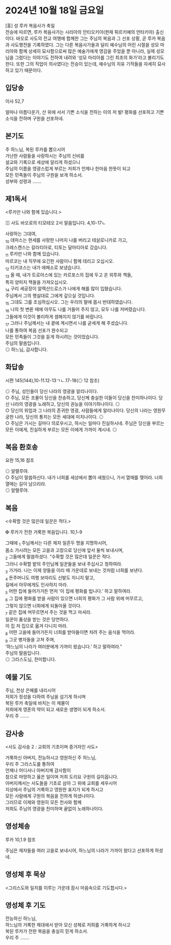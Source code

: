 # 2024년 10월 18일 금요일

[홍] 성 루카 복음사가 축일  
전승에 따르면, 루카 복음사가는 시리아의 안티오키아(현재 튀르키예의 안타키아) 출신이다. 바오로 사도의 전교 여행에 함께한 그는 주님의 복음과 그 선포 상황, 곧 루카 복음과 사도행전을 기록하였다. 그는 다른 복음사가들과 달리 예수님의 어린 시절을 성모 마리아와 함께 상세히 묘사함으로써 많은 예술가에게 영감을 주었을 뿐 아니라, 실제 성모님을 그렸다는 이야기도 전하여 내려와 ‘성모 마리아를 그린 최초의 화가’라고 불리기도 한다. 또한 그의 직업이 의사였다는 전승이 있는데, 예수님의 치유 기적들을 자세히 묘사하고 있기 때문이다.


## 입당송

이사 52,7

얼마나 아름다운가, 산 위에 서서 기쁜 소식을 전하는 이의 저 발! 평화를 선포하고 기쁜 소식을 전하며 구원을 선포하네.  
  
## 본기도

주 하느님, 복된 루카를 뽑으시어  
가난한 사람들을 사랑하시는 주님의 신비를  
설교와 기록으로 세상에 알리게 하셨으니  
주님의 이름을 영광스럽게 부르는 저희가 언제나 한마음 한뜻이 되고  
모든 민족들이 주님의 구원을 보게 하소서.  
성부와 성령과 …….  
  
## 제1독서

<루카만 나와 함께 있습니다.>

▥ 사도 바오로의 티모테오 2서 말씀입니다. 4,10-17ㄴ

사랑하는 그대여,  
<sub>10</sub> 데마스는 현세를 사랑한 나머지 나를 버리고 테살로니카로 가고,  
크레스켄스는 갈라티아로, 티토는 달마티아로 갔습니다.  
<sub>11</sub> 루카만 나와 함께 있습니다.  
마르코는 내 직무에 요긴한 사람이니 함께 데리고 오십시오.  
<sub>12</sub> 티키코스는 내가 에페소로 보냈습니다.  
<sub>13</sub> 올 때, 내가 트로아스에 있는 카르포스의 집에 두고 온 외투와 책들,  
특히 양피지 책들을 가져오십시오.  
<sub>14</sub> 구리 세공장이 알렉산드로스가 나에게 해를 많이 입혔습니다.  
주님께서 그의 행실대로 그에게 갚으실 것입니다.  
<sub>15</sub> 그대도 그를 조심하십시오. 그는 우리의 말에 몹시 반대하였습니다.  
<sub>16</sub> 나의 첫 변론 때에 아무도 나를 거들어 주지 않고, 모두 나를 저버렸습니다.  
그들에게 이것이 불리하게 셈해지지 않기를 바랍니다.  
<sub>17</sub> 그러나 주님께서는 내 곁에 계시면서 나를 굳세게 해 주셨습니다.  
나를 통하여 복음 선포가 완수되고  
모든 민족들이 그것을 듣게 하시려는 것이었습니다.  
주님의 말씀입니다.  
◎ 하느님, 감사합니다.  
  
## 화답송

시편 145(144),10-11.12-13ㄱㄴ.17-18(◎ 12 참조)

◎ 주님, 성인들이 당신 나라의 영광을 알리나이다.  
○ 주님, 모든 조물이 당신을 찬송하고, 당신께 충실한 이들이 당신을 찬미하나이다. 당신 나라의 영광을 노래하고, 당신의 권능을 이야기하나이다. ◎  
○ 당신의 위업과 그 나라의 존귀한 영광, 사람들에게 알리나이다. 당신의 나라는 영원무궁한 나라, 당신의 통치는 모든 세대에 미치나이다. ◎  
○ 주님은 가시는 길마다 의로우시고, 하시는 일마다 진실하시네. 주님은 당신을 부르는 모든 이에게, 진실하게 부르는 모든 이에게 가까이 계시네. ◎  
  
## 복음 환호송

요한 15,16 참조

◎ 알렐루야.  
○ 주님이 말씀하신다. 내가 너희를 세상에서 뽑아 세웠으니, 가서 열매를 맺어라. 너희 열매는 길이 남으리라.  
◎ 알렐루야.  
  
## 복음

<수확할 것은 많은데 일꾼은 적다.>

✠ 루카가 전한 거룩한 복음입니다. 10,1-9

그때에 <sub>1</sub> 주님께서는 다른 제자 일흔두 명을 지명하시어,  
몸소 가시려는 모든 고을과 고장으로 당신에 앞서 둘씩 보내시며,  
<sub>2</sub> 그들에게 말씀하셨다. “수확할 것은 많은데 일꾼은 적다.  
그러니 수확할 밭의 주인님께 일꾼들을 보내 주십사고 청하여라.  
<sub>3</sub> 가거라. 나는 이제 양들을 이리 떼 가운데로 보내는 것처럼 너희를 보낸다.  
<sub>4</sub> 돈주머니도 여행 보따리도 신발도 지니지 말고,  
길에서 아무에게도 인사하지 마라.  
<sub>5</sub> 어떤 집에 들어가거든 먼저 ‘이 집에 평화를 빕니다.’ 하고 말하여라.  
<sub>6</sub> 그 집에 평화를 받을 사람이 있으면 너희의 평화가 그 사람 위에 머무르고,  
그렇지 않으면 너희에게 되돌아올 것이다.  
<sub>7</sub> 같은 집에 머무르면서 주는 것을 먹고 마셔라.  
일꾼이 품삯을 받는 것은 당연하다.  
이 집 저 집으로 옮겨 다니지 마라.  
<sub>8</sub> 어떤 고을에 들어가든지 너희를 받아들이면 차려 주는 음식을 먹어라.  
<sub>9</sub> 그곳 병자들을 고쳐 주며,  
‘하느님의 나라가 여러분에게 가까이 왔습니다.’ 하고 말하여라.”  
주님의 말씀입니다.  
◎ 그리스도님, 찬미합니다.  
  
## 예물 기도

주님, 천상 은혜를 내리시어  
저희가 정성을 다하여 주님을 섬기게 하시며  
복된 루카 축일에 바치는 이 제물이  
저희에게 영혼의 약이 되고 새로운 생명이 되게 하소서.  
우리 주 …….  
  
## 감사송

<사도 감사송 2 : 교회의 기초이며 증거자인 사도>

거룩하신 아버지, 전능하시고 영원하신 주 하느님,  
우리 주 그리스도를 통하여  
언제나 어디서나 아버지께 감사함이  
참으로 마땅하고 옳은 일이며 저희 도리요 구원의 길이옵니다.  
아버지께서는 사도들을 기초로 삼아 그 위에 교회를 세우시어  
지상에서 주님의 거룩하고 영원한 표지가 되게 하시고  
모든 사람에게 구원의 복음을 전하게 하셨나이다.  
그러므로 이제와 영원히 모든 천사와 함께  
저희도 주님의 영광을 찬미하며 끝없이 노래하나이다.  
  
## 영성체송

루카 10,1.9 참조

주님은 제자들을 여러 고을로 보내시어, 하느님의 나라가 가까이 왔다고 선포하게 하셨네.  
  
## 영성체 후 묵상

<그리스도와 일치를 이루는 가운데 잠시 마음속으로 기도합시다.>  
## 영성체 후 기도

전능하신 하느님,  
하느님의 거룩한 제대에서 받아 모신 성체로 저희를 거룩하게 하시고  
복된 루카가 전한 복음을 충실히 믿게 하소서.  
우리 주 …….